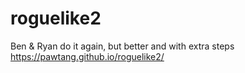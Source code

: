 # roguelike2
Ben &amp; Ryan do it again, but better and with extra steps
https://pawtang.github.io/roguelike2/

